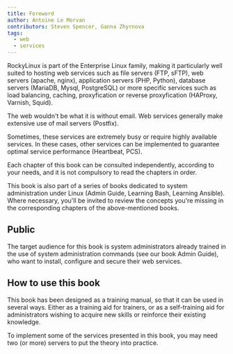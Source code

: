 ```yaml
---
title: Foreword
author: Antoine Le Morvan
contributors: Steven Spencer, Ganna Zhyrnova
tags:
  - web
  - services
---
```

<!-- markdownlint-disable MD025 MD007 -->

RockyLinux is part of the Enterprise Linux family, making it particularly well suited to hosting web services such as file servers (FTP, sFTP), web servers (apache, nginx), application servers (PHP, Python), database servers (MariaDB, Mysql, PostgreSQL) or more specific services such as load balancing, caching, proxyfication or reverse proxyfication (HAProxy, Varnish, Squid).

The web wouldn't be what it is without email. Web services generally make extensive use of mail servers (Postfix).

Sometimes, these services are extremely busy or require highly available services. In these cases, other services can be implemented to guarantee optimal service performance (Heartbeat, PCS).

Each chapter of this book can be consulted independently, according to your needs, and it is not compulsory to read the chapters in order.

This book is also part of a series of books dedicated to system administration under Linux (Admin Guide, Learning Bash, Learning Ansible). Where necessary, you'll be invited to review the concepts you're missing in the corresponding chapters of the above-mentioned books.

## Public

The target audience for this book is system administrators already trained in the use of system administration commands (see our book Admin Guide), who want to install, configure and secure their web services.

## How to use this book

This book has been designed as a training manual, so that it can be used in several ways. Either as a training aid for trainers, or as a self-training aid for administrators wishing to acquire new skills or reinforce their existing knowledge.

To implement some of the services presented in this book, you may need two (or more) servers to put the theory into practice.
